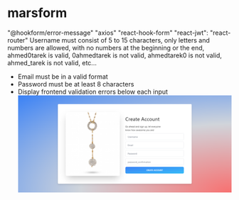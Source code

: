 # marsform
"@hookform/error-message"
"axios"
"react-hook-form"
"react-jwt":
"react-router"
Username must consist of 5 to 15 characters,
only letters and numbers are allowed, with no
numbers at the beginning or the end,
ahmed0tarek is valid, 0ahmedtarek is not valid,
ahmedtarek0 is not valid, ahmed_tarek is not valid, etc...
- Email must be in a valid format
- Password must be at least 8 characters
- Display frontend validation errors below each input
![img](/reg%20form1.png)
